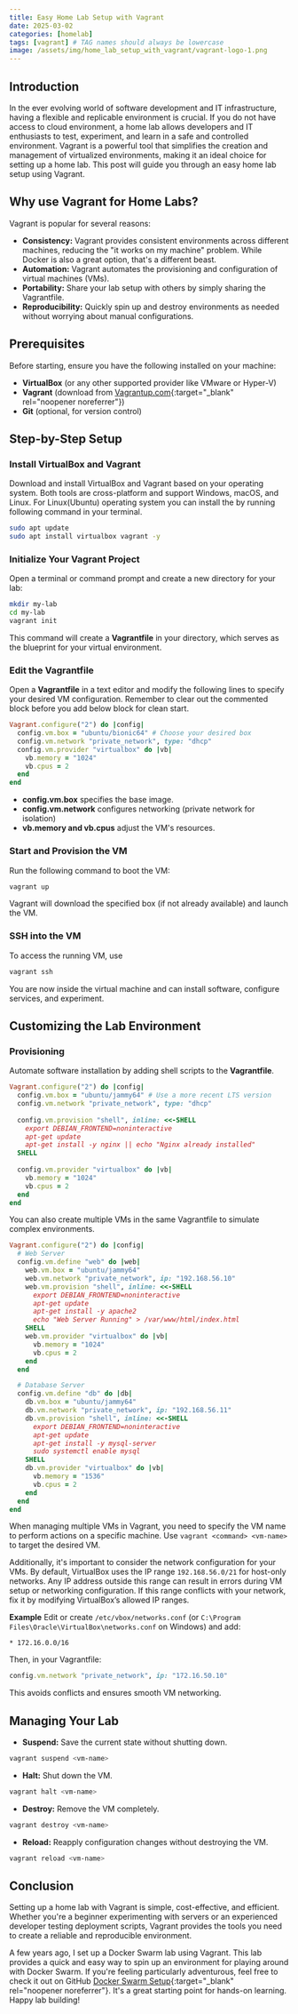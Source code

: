 ```yaml
---
title: Easy Home Lab Setup with Vagrant
date: 2025-03-02
categories: [homelab]
tags: [vagrant] # TAG names should always be lowercase
image: /assets/img/home_lab_setup_with_vagrant/vagrant-logo-1.png
---
```


## Introduction
In the ever evolving world of software development and IT infrastructure, having a flexible and replicable environment is crucial. If you do not have access to cloud environment, a home lab allows developers and IT enthusiasts to test, experiment, and learn in a safe and controlled environment. Vagrant is a powerful tool that simplifies the creation and management of virtualized environments, making it an ideal choice for setting up a home lab. This post will guide you through an easy home lab setup using Vagrant.

## Why use Vagrant for Home Labs?
Vagrant is popular for several reasons:
- **Consistency:** Vagrant provides consistent environments across different machines, reducing the "it works on my machine" problem. While Docker is also a great option, that's a different beast.
- **Automation:** Vagrant automates the provisioning and configuration of virtual machines (VMs).
- **Portability:** Share your lab setup with others by simply sharing the Vagrantfile.
- **Reproducibility:** Quickly spin up and destroy environments as needed without worrying about manual configurations.

## Prerequisites
Before starting, ensure you have the following installed on your machine:
- **VirtualBox** (or any other supported provider like VMware or Hyper-V)
- **Vagrant** (download from [Vagrantup.com](https://developer.hashicorp.com/vagrant/install?product_intent=vagrant#linux){:target="_blank" rel="noopener noreferrer"})
- **Git** (optional, for version control)

## Step-by-Step Setup
### Install VirtualBox and Vagrant
Download and install VirtualBox and Vagrant based on your operating system. Both tools are cross-platform and support Windows, macOS, and Linux. For Linux(Ubuntu) operating system  you can install the by running following command in your terminal.
```bash
sudo apt update
sudo apt install virtualbox vagrant -y
```

### Initialize Your Vagrant Project
Open a terminal or command prompt and create a new directory for your lab:
```bash
mkdir my-lab
cd my-lab
vagrant init
```
This command will create a **Vagrantfile** in your directory, which serves as the blueprint for your virtual environment.

### Edit the Vagrantfile
Open a **Vagrantfile** in a text editor and modify the following lines to specify your desired VM configuration. Remember to clear out the commented block before you add below block for clean start.
```ruby
Vagrant.configure("2") do |config|
  config.vm.box = "ubuntu/bionic64" # Choose your desired box
  config.vm.network "private_network", type: "dhcp"
  config.vm.provider "virtualbox" do |vb|
    vb.memory = "1024"
    vb.cpus = 2
  end
end
```
- **config.vm.box** specifies the base image.
- **config.vm.network** configures networking (private network for isolation)
- **vb.memory and vb.cpus** adjust the VM's resources.

### Start and Provision the VM
Run the following command to boot the VM:
```bash
vagrant up
```
Vagrant will download the specified box (if not already available) and launch the VM.

### SSH into the VM
To access the running VM, use
```bash
vagrant ssh
```
You are now inside the virtual machine and can install software, configure services, and experiment.

## Customizing the Lab Environment
### Provisioning
Automate software installation by adding shell scripts to the **Vagrantfile**.
```ruby
Vagrant.configure("2") do |config|
  config.vm.box = "ubuntu/jammy64" # Use a more recent LTS version
  config.vm.network "private_network", type: "dhcp"
  
  config.vm.provision "shell", inline: <<-SHELL
    export DEBIAN_FRONTEND=noninteractive
    apt-get update
    apt-get install -y nginx || echo "Nginx already installed"
  SHELL
  
  config.vm.provider "virtualbox" do |vb|
    vb.memory = "1024"
    vb.cpus = 2
  end
end
```
You can also create multiple VMs in the same Vagrantfile to simulate complex environments.
```ruby
Vagrant.configure("2") do |config|
  # Web Server
  config.vm.define "web" do |web|
    web.vm.box = "ubuntu/jammy64"
    web.vm.network "private_network", ip: "192.168.56.10"
    web.vm.provision "shell", inline: <<-SHELL
      export DEBIAN_FRONTEND=noninteractive
      apt-get update
      apt-get install -y apache2
      echo "Web Server Running" > /var/www/html/index.html
    SHELL
    web.vm.provider "virtualbox" do |vb|
      vb.memory = "1024"
      vb.cpus = 2
    end
  end

  # Database Server
  config.vm.define "db" do |db|
    db.vm.box = "ubuntu/jammy64"
    db.vm.network "private_network", ip: "192.168.56.11"
    db.vm.provision "shell", inline: <<-SHELL
      export DEBIAN_FRONTEND=noninteractive
      apt-get update
      apt-get install -y mysql-server
      sudo systemctl enable mysql
    SHELL
    db.vm.provider "virtualbox" do |vb|
      vb.memory = "1536"
      vb.cpus = 2
    end
  end
end
```
When managing multiple VMs in Vagrant, you need to specify the VM name to perform actions on a specific machine. Use `vagrant <command> <vm-name>` to target the desired VM.

Additionally, it's important to consider the network configuration for your VMs. By default, VirtualBox uses the IP range `192.168.56.0/21` for host-only networks. Any IP address outside this range can result in errors during VM setup or networking configuration. If this range conflicts with your network, fix it by modifying VirtualBox’s allowed IP ranges.

**Example**
Edit or create `/etc/vbox/networks.conf` (or `C:\Program Files\Oracle\VirtualBox\networks.conf` on Windows) and add:
```plaintext
* 172.16.0.0/16
```
Then, in your Vagrantfile:
```ruby
config.vm.network "private_network", ip: "172.16.50.10"
```
This avoids conflicts and ensures smooth VM networking.

## Managing Your Lab
- **Suspend:** Save the current state without shutting down.
```bash
vagrant suspend <vm-name>
```
- **Halt:** Shut down the VM.
```bash
vagrant halt <vm-name>
```
- **Destroy:** Remove the VM completely.
```bash
vagrant destroy <vm-name>
```
- **Reload:** Reapply configuration changes without destroying the VM.
```bash
vagrant reload <vm-name>
```

## Conclusion
Setting up a home lab with Vagrant is simple, cost-effective, and efficient. Whether you're a beginner experimenting with servers or an experienced developer testing deployment scripts, Vagrant provides the tools you need to create a reliable and reproducible environment.

A few years ago, I set up a Docker Swarm lab using Vagrant. This lab provides a quick and easy way to spin up an environment for playing around with Docker Swarm. If you're feeling particularly adventurous, feel free to check it out on GitHub [Docker Swarm Setup](https://github.com/BBijaya/docker_swarm_setup){:target="_blank" rel="noopener noreferrer"}. It's a great starting point for hands-on learning. Happy lab building!



